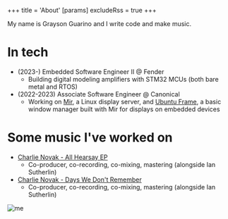 +++
title = 'About'
[params]
  excludeRss = true
+++

My name is Grayson Guarino and I write code and make music.

# In tech

* (2023-) Embedded Software Engineer II @ Fender
  * Building digital modeling amplifiers with STM32 MCUs (both bare metal and RTOS)
* (2022-2023) Associate Software Engineer @ Canonical
  * Working on [Mir](https://mir-server.io), a Linux display server, and [Ubuntu Frame](https://github.com/MirServer/ubuntu-frame),
  a basic window manager built with Mir for displays on embedded devices

# Some music I've worked on

* [Charlie Novak - All Hearsay EP](https://open.spotify.com/album/4hClAIkvmxhlaZZ1xGo7gG?si=mXjA9uCdQB2Knwcg69ehBA)
  * Co-producer, co-recording, co-mixing, mastering (alongside Ian Sutherlin)
* [Charlie Novak - Days We Don't Remember](https://open.spotify.com/track/5PS3J1vMBb2xI4K6KOsrr0?si=ccaedcec99a7471f)
  * Co-producer, co-recording, co-mixing, mastering (alongside Ian Sutherlin)


![me](/images/me.jpeg)

